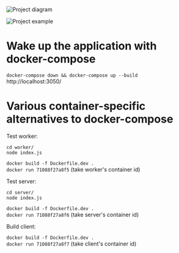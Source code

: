 ![Project diagram](https://github.com/sugalvojau/js-docker-multi-container-application/blob/master/README-diagram.png)  

![Project example](https://github.com/sugalvojau/js-docker-multi-container-application/blob/master/README-example.png)  


# Wake up the application with docker-compose  
`docker-compose down && docker-compose up --build`  
http://localhost:3050/  


# Various container-specific alternatives to docker-compose

Test worker:

`cd worker/`  
`node index.js`  

`docker build -f Dockerfile.dev .`  
`docker run 71088f27a8f5` (take worker's container id)    


Test server:  

`cd server/`  
`node index.js`  

`docker build -f Dockerfile.dev .`  
`docker run 71088f27a8f6` (take server's container id)    

Build client:  
  
`docker build -f Dockerfile.dev .`  
`docker run 71088f27a8f7` (take client's container id)    
